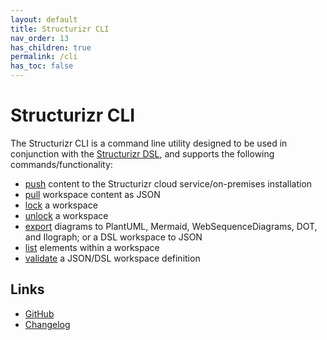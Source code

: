 ```yaml
---
layout: default
title: Structurizr CLI
nav_order: 13
has_children: true
permalink: /cli
has_toc: false
---
```


# Structurizr CLI

The Structurizr CLI is a command line utility designed to be used in conjunction with the [Structurizr DSL](/dsl), and supports the following commands/functionality:

- [push](/cli/push) content to the Structurizr cloud service/on-premises installation
- [pull](/cli/pull) workspace content as JSON
- [lock](/cli/lock) a workspace
- [unlock](/cli/unlock) a workspace
- [export](/cli/export) diagrams to PlantUML, Mermaid, WebSequenceDiagrams, DOT, and Ilograph; or a DSL workspace to JSON
- [list](/cli/list) elements within a workspace
- [validate](/cli/validate) a JSON/DSL workspace definition

## Links

- [GitHub](https://github.com/structurizr/cli)
- [Changelog](https://github.com/structurizr/cli/blob/master/docs/changelog.md)